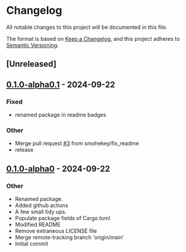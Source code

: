# Changelog

All notable changes to this project will be documented in this file.

The format is based on [Keep a Changelog](https://keepachangelog.com/en/1.0.0/),
and this project adheres to [Semantic Versioning](https://semver.org/spec/v2.0.0.html).

## [Unreleased]

## [0.1.0-alpha0.1](https://github.com/smohekey/syntacks/compare/v0.1.0-alpha0...v0.1.0-alpha0.1) - 2024-09-22

### Fixed

- renamed package in readme badges

### Other

- Merge pull request [#3](https://github.com/smohekey/syntacks/pull/3) from smohekey/fix_readme
- release

## [0.1.0-alpha0](https://github.com/smohekey/syntacks/releases/tag/v0.1.0-alpha0) - 2024-09-22

### Other

- Renamed package.
- Added github actions
- A few small tidy ups.
- Populate package fields of Cargo.toml
- Modified README
- Remove extraneous LICENSE file
- Merge remote-tracking branch 'origin/main'
- Initial commit
